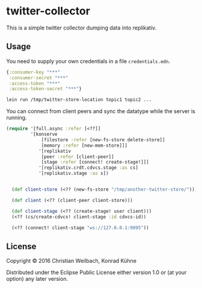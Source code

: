 # twitter-collector

This is a simple twitter collector dumping data into replikativ. 

## Usage

You need to supply your own credentials in a file `credentials.edn`. 

~~~clojure
{:consumer-key "***"
 :consumer-secret "***"
 :access-token "***"
 :access-token-secret "***"}
~~~

~~~bash
lein run /tmp/twitter-store-location topic1 topic2 ...
~~~

You can connect from client peers and sync the datatype while the server is running.

~~~clojure
(require '[full.async :refer [<??]]
         '[konserve
             [filestore :refer [new-fs-store delete-store]]
             [memory :refer [new-mem-store]]]
            '[replikativ
             [peer :refer [client-peer]]
             [stage :refer [connect! create-stage!]]]
            '[replikativ.crdt.cdvcs.stage :as cs]
            '[replikativ.stage :as s])


  (def client-store (<?? (new-fs-store "/tmp/another-twitter-store/")))

  (def client (<?? (client-peer client-store)))

  (def client-stage (<?? (create-stage! user client)))
  (<?? (cs/create-cdvcs! client-stage :id cdvcs-id))

  (<?? (connect! client-stage "ws://127.0.0.1:9095"))
~~~


## License

Copyright © 2016 Christian Weilbach, Konrad Kühne

Distributed under the Eclipse Public License either version 1.0 or (at
your option) any later version.

